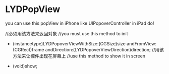 # LYDPopView
you can use this popView in iPhone like UIPopoverController in iPad do!

//必须用该方法来返回对象
//you must use this method to init
+ (instancetype)LYDPopoverViewWithSize:(CGSize)size andFromView:(CGRect)frame  andDirection:(LYDPopoverViewDirection)direction;
//用该方法来让控件出现在屏幕上
//use this method to show it in screen
- (void)show;
